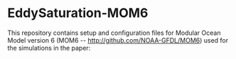 # EddySaturation-MOM6
This repository contains setup and configuration files for Modular Ocean Model version 6 (MOM6 -- http://github.com/NOAA-GFDL/MOM6) used for the simulations in the paper:
